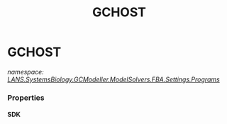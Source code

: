 ﻿---
title: GCHOST
---

# GCHOST
_namespace: [LANS.SystemsBiology.GCModeller.ModelSolvers.FBA.Settings.Programs](N-LANS.SystemsBiology.GCModeller.ModelSolvers.FBA.Settings.Programs.html)_





### Properties

#### SDK



